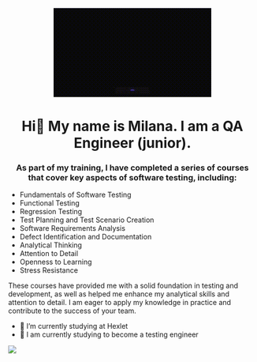 <div id="header" align="middle">
  <img src="https://github.com/mil-stack/mil-stack/blob/main/giphy.gif-_8_.gif?raw=true width="500"/>
</div>


<div id="header" align="center">
<h1>Hi👋 My name is Milana. I am a QA Engineer (junior).</h1>
<h3>As part of my training, I have completed a series of courses that cover key aspects of software testing, including:</h3>
</div>


- Fundamentals of Software Testing
- Functional Testing
- Regression Testing
- Test Planning and Test Scenario Creation
- Software Requirements Analysis
- Defect Identification and Documentation
- Analytical Thinking
- Attention to Detail
- Openness to Learning
- Stress Resistance

These courses have provided me with a solid foundation in testing and development, as well as helped me enhance my analytical skills and attention to detail. 
I am eager to apply my knowledge in practice and contribute to the success of your team.

- 🔭 I’m currently studying at Hexlet
- 🌱 I am currently studying to become a testing engineer

<img src="https://cdn.jsdelivr.net/gh/devicons/devicon@latest/icons/canva/canva-original.svg" width="45" /> 
          
          
          
          



          

